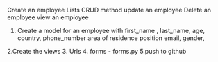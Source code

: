 Create an employee Lists
CRUD method
update an employee
Delete an employee
view an employee

1. Create a model for an employee with 
  first_name ,
  last_name,
  age,
  country,
  phone_number
  area of residence
  position
  email,
  gender,


2.Create the views
3. Urls
4. forms - forms.py 
5.push to github 



